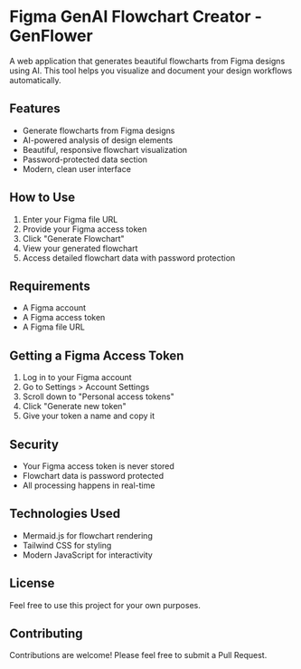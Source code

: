 # Figma GenAI Flowchart Creator - GenFlower

A web application that generates beautiful flowcharts from Figma designs using AI. This tool helps you visualize and document your design workflows automatically.

## Features

- Generate flowcharts from Figma designs
- AI-powered analysis of design elements
- Beautiful, responsive flowchart visualization
- Password-protected data section
- Modern, clean user interface

## How to Use

1. Enter your Figma file URL
2. Provide your Figma access token
3. Click "Generate Flowchart"
4. View your generated flowchart
5. Access detailed flowchart data with password protection

## Requirements

- A Figma account
- A Figma access token
- A Figma file URL

## Getting a Figma Access Token

1. Log in to your Figma account
2. Go to Settings > Account Settings
3. Scroll down to "Personal access tokens"
4. Click "Generate new token"
5. Give your token a name and copy it

## Security

- Your Figma access token is never stored
- Flowchart data is password protected
- All processing happens in real-time

## Technologies Used

- Mermaid.js for flowchart rendering
- Tailwind CSS for styling
- Modern JavaScript for interactivity

## License

Feel free to use this project for your own purposes.

## Contributing

Contributions are welcome! Please feel free to submit a Pull Request. 
